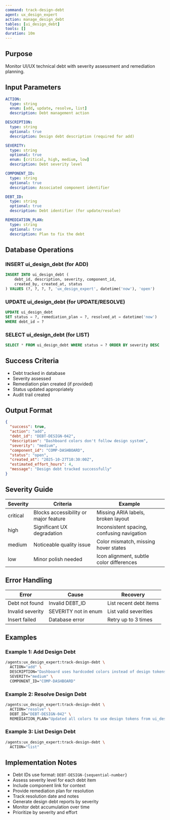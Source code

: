 ```yaml
---
command: track-design-debt
agent: ux_design_expert
action: manage_design_debt
tables: [ui_design_debt]
tools: []
duration: 10m
---
```


## Purpose

Monitor UI/UX technical debt with severity assessment and remediation planning.

## Input Parameters

```yaml
ACTION:
  type: string
  enum: [add, update, resolve, list]
  description: Debt management action

DESCRIPTION:
  type: string
  optional: true
  description: Design debt description (required for add)

SEVERITY:
  type: string
  optional: true
  enum: [critical, high, medium, low]
  description: Debt severity level

COMPONENT_ID:
  type: string
  optional: true
  description: Associated component identifier

DEBT_ID:
  type: string
  optional: true
  description: Debt identifier (for update/resolve)

REMEDIATION_PLAN:
  type: string
  optional: true
  description: Plan to fix the debt
```

## Database Operations

### INSERT ui_design_debt (for ADD)

```sql
INSERT INTO ui_design_debt (
    debt_id, description, severity, component_id,
    created_by, created_at, status
) VALUES (?, ?, ?, ?, 'ux_design_expert', datetime('now'), 'open')
```

### UPDATE ui_design_debt (for UPDATE/RESOLVE)

```sql
UPDATE ui_design_debt
SET status = ?, remediation_plan = ?, resolved_at = datetime('now')
WHERE debt_id = ?
```

### SELECT ui_design_debt (for LIST)

```sql
SELECT * FROM ui_design_debt WHERE status = ? ORDER BY severity DESC
```

## Success Criteria

- Debt tracked in database
- Severity assessed
- Remediation plan created (if provided)
- Status updated appropriately
- Audit trail created

## Output Format

```json
{
  "success": true,
  "action": "add",
  "debt_id": "DEBT-DESIGN-042",
  "description": "Dashboard colors don't follow design system",
  "severity": "medium",
  "component_id": "COMP-DASHBOARD",
  "status": "open",
  "created_at": "2025-10-27T10:30:00Z",
  "estimated_effort_hours": 4,
  "message": "Design debt tracked successfully"
}
```

## Severity Guide

| Severity | Criteria | Example |
|----------|----------|---------|
| critical | Blocks accessibility or major feature | Missing ARIA labels, broken layout |
| high | Significant UX degradation | Inconsistent spacing, confusing navigation |
| medium | Noticeable quality issue | Color mismatch, missing hover states |
| low | Minor polish needed | Icon alignment, subtle color differences |

## Error Handling

| Error | Cause | Recovery |
|-------|-------|----------|
| Debt not found | Invalid DEBT_ID | List recent debt items |
| Invalid severity | SEVERITY not in enum | List valid severities |
| Insert failed | Database error | Retry up to 3 times |

## Examples

### Example 1: Add Design Debt

```bash
/agents:ux_design_expert:track-design-debt \
  ACTION="add" \
  DESCRIPTION="Dashboard uses hardcoded colors instead of design tokens" \
  SEVERITY="medium" \
  COMPONENT_ID="COMP-DASHBOARD"
```

### Example 2: Resolve Design Debt

```bash
/agents:ux_design_expert:track-design-debt \
  ACTION="resolve" \
  DEBT_ID="DEBT-DESIGN-042" \
  REMEDIATION_PLAN="Updated all colors to use design tokens from ui_design_tokens"
```

### Example 3: List Design Debt

```bash
/agents:ux_design_expert:track-design-debt \
  ACTION="list"
```

## Implementation Notes

- Debt IDs use format: `DEBT-DESIGN-{sequential-number}`
- Assess severity level for each debt item
- Include component link for context
- Provide remediation plan for resolution
- Track resolution date and notes
- Generate design debt reports by severity
- Monitor debt accumulation over time
- Prioritize by severity and effort
